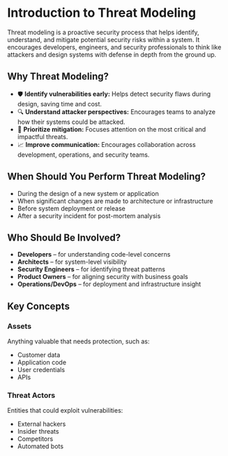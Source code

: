 # Introduction to Threat Modeling

Threat modeling is a proactive security process that helps identify, understand, and mitigate potential security risks within a system. It encourages developers, engineers, and security professionals to think like attackers and design systems with defense in depth from the ground up.

## Why Threat Modeling?

- 🛡️ **Identify vulnerabilities early:** Helps detect security flaws during design, saving time and cost.
- 🔍 **Understand attacker perspectives:** Encourages teams to analyze how their systems could be attacked.
- 🎯 **Prioritize mitigation:** Focuses attention on the most critical and impactful threats.
- 📈 **Improve communication:** Encourages collaboration across development, operations, and security teams.

## When Should You Perform Threat Modeling?

- During the design of a new system or application
- When significant changes are made to architecture or infrastructure
- Before system deployment or release
- After a security incident for post-mortem analysis

## Who Should Be Involved?

- **Developers** – for understanding code-level concerns
- **Architects** – for system-level visibility
- **Security Engineers** – for identifying threat patterns
- **Product Owners** – for aligning security with business goals
- **Operations/DevOps** – for deployment and infrastructure insight

## Key Concepts

### Assets
Anything valuable that needs protection, such as:
- Customer data
- Application code
- User credentials
- APIs

### Threat Actors
Entities that could exploit vulnerabilities:
- External hackers
- Insider threats
- Competitors
- Automated bots
